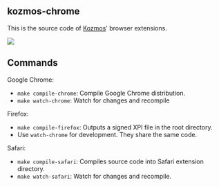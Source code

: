 ## kozmos-chrome

This is the source code of [Kozmos](http://getkozmos.com)' browser extensions. 

![](https://cldup.com/Zysda2MmFJ.png)

## Commands

Google Chrome:
* `make compile-chrome`: Compile Google Chrome distribution. 
* `make watch-chrome`: Watch for changes and recompile

Firefox:
* `make compile-firefox`: Outputs a signed XPI file in the root directory.
* Use `watch-chrome` for development.  They share the same code.

Safari:
* `make compile-safari`: Compiles source code into Safari extension directory.
* `make watch-safari`: Watch for changes and recompile.
